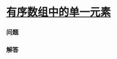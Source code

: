 # [有序数组中的单一元素](https://leetcode-cn.com/problems/single-element-in-a-sorted-array)

### 问题

### 解答

```

```

